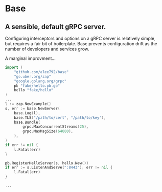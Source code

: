# Base
## A sensible, default gRPC server.

Configuring interceptors and options on a gRPC server is relatively simple, but requires a fair bit of boilerplate. Base prevents configuration drift as the number of developers and services grow. 

A marginal improvment...

```go
import (
    "github.com/alee792/base"
    "go.uber.org/zap"
    "google.golang.org/grpc"
    pb "fake/hello.pb.go"
    hello "fake/hello"
)
...
l := zap.NewExample()
s, err := base.NewServer(
    base.Log(l),
    base.TLS("/path/to/cert", "/path/to/key"),
    base.Bundle(
        grpc.MaxConcurrentStreams(25),
        grpc.MaxMsgSize(64000),
    ),
)
if err != nil {
    l.Fatal(err)
}

pb.RegisterHelloServer(s, hello.New())
if err := s.ListenAndServe(":8443"); err != nil {
    l.Fatal(err)
}

...
```